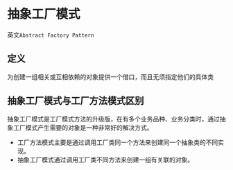 # 抽象工厂模式

英文`Abstract Factory Pattern`

## 定义

为创建一组相关或互相依赖的对象提供一个借口，而且无须指定他们的具体类

## 抽象工厂模式与工厂方法模式区别

抽象工厂模式是工厂模式方法的升级版，在有多个业务品种、业务分类时，通过抽象工厂模式产生需要的对象是一种非常好的解决方式。

- 工厂方法模式主要是通过调用工厂类同一个方法来创建同一个抽象类的不同实现。
- 抽象工厂模式通过调用工厂类不同方法来创建一组有关联的对象。

